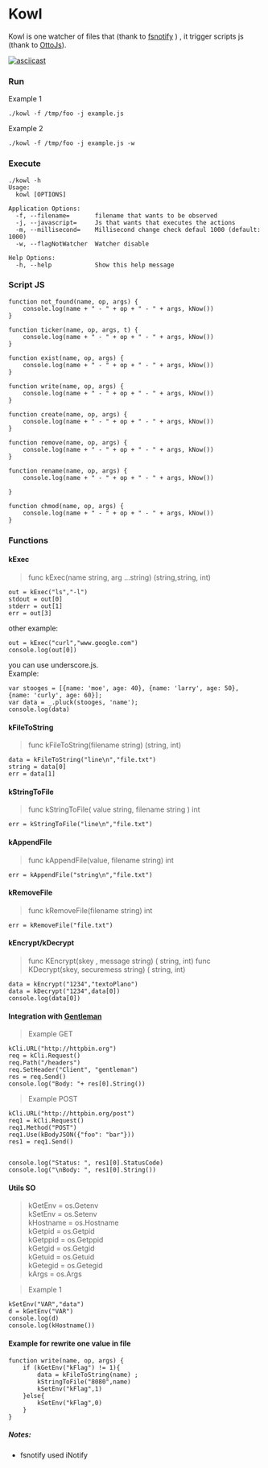 # Kowl 
Kowl is one watcher of files that (thank to [fsnotify](https://github.com/fsnotify/fsnotify) ) , it trigger scripts js (thank to [OttoJs](https://github.com/robertkrimen/otto)). 

[![asciicast](https://asciinema.org/a/mju1Elcqn9O3cFVxklPQp55Tf.svg)](https://asciinema.org/a/mju1Elcqn9O3cFVxklPQp55Tf)



### Run
Example 1
```
./kowl -f /tmp/foo -j example.js
```
Example 2
```
./kowl -f /tmp/foo -j example.js -w
```


### Execute
```
./kowl -h
Usage:
  kowl [OPTIONS]

Application Options:
  -f, --filename=       filename that wants to be observed
  -j, --javascript=     Js that wants that executes the actions
  -m, --millisecond=    Millisecond change check defaul 1000 (default: 1000)
  -w, --flagNotWatcher  Watcher disable

Help Options:
  -h, --help            Show this help message
```

### Script JS
```
function not_found(name, op, args) {
    console.log(name + " - " + op + " - " + args, kNow())
}

function ticker(name, op, args, t) {
    console.log(name + " - " + op + " - " + args, kNow())
}

function exist(name, op, args) {
    console.log(name + " - " + op + " - " + args, kNow())
}

function write(name, op, args) {
    console.log(name + " - " + op + " - " + args, kNow())
}

function create(name, op, args) {
    console.log(name + " - " + op + " - " + args, kNow())
}

function remove(name, op, args) {
    console.log(name + " - " + op + " - " + args, kNow())
}

function rename(name, op, args) {
    console.log(name + " - " + op + " - " + args, kNow())

}

function chmod(name, op, args) {
    console.log(name + " - " + op + " - " + args, kNow())
}
```

### Functions

#### kExec

> func  kExec(name string, arg ...string) (string,string, int)

```
out = kExec("ls","-l")
stdout = out[0]  
stderr = out[1]
err = out[3] 
```

other example:
```
out = kExec("curl","www.google.com")
console.log(out[0])
```


you can use  underscore.js.  
Example:
```
var stooges = [{name: 'moe', age: 40}, {name: 'larry', age: 50}, {name: 'curly', age: 60}];
var data = _.pluck(stooges, 'name');
console.log(data)
```


#### kFileToString
> func kFileToString(filename string) (string, int)  
```
data = kFileToString("line\n","file.txt")
string = data[0]
err = data[1]
```

#### kStringToFile 
> func kStringToFile( value string, filename string ) int   
```
err = kStringToFile("line\n","file.txt")
```

#### kAppendFile
> func kAppendFile(value, filename string) int  
```
err = kAppendFile("string\n","file.txt") 
```

#### kRemoveFile
> func kRemoveFile(filename string) int  
```
err = kRemoveFile("file.txt")

```

#### kEncrypt/kDecrypt
> func KEncrypt(skey , message string) ( string, int)
> func KDecrypt(skey, securemess string) ( string,  int)
```
data = kEncrypt("1234","textoPlano")
data = kDecrypt("1234",data[0])
console.log(data[0])

```

#### Integration with [Gentleman](https://github.com/h2non/gentleman)
> Example GET
```
kCli.URL("http://httpbin.org")
req = kCli.Request()
req.Path("/headers")
req.SetHeader("Client", "gentleman")
res = req.Send()
console.log("Body: "+ res[0].String())
```

> Example POST
```
kCli.URL("http://httpbin.org/post")
req1 = kCli.Request()
req1.Method("POST")
req1.Use(kBodyJSON({"foo": "bar"}))
res1 = req1.Send()


console.log("Status: ", res1[0].StatusCode)
console.log("\nBody: ", res1[0].String())
```

#### Utils SO

> kGetEnv    =  os.Getenv  
> kSetEnv    =  os.Setenv  
> kHostname  =  os.Hostname  
> kGetpid    =  os.Getpid  
> kGetppid   =  os.Getppid  
> kGetgid    =  os.Getgid  
> kGetuid    =  os.Getuid  
> kGetegid   =  os.Getegid  
> kArgs      =  os.Args  

> Example 1
```
kSetEnv("VAR","data")
d = kGetEnv("VAR")
console.log(d)
console.log(kHostname())

```

#### Example for rewrite one value in file
```
function write(name, op, args) {
    if (kGetEnv("kFlag") != 1){
        data = kFileToString(name) ;
        kStringToFile("8080",name)
        kSetEnv("kFlag",1)
    }else{
        kSetEnv("kFlag",0)
    }
}
```


##### Notes: 
* fsnotify used iNotify